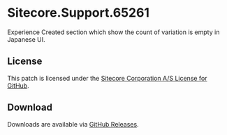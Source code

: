 # Sitecore.Support.65261
Experience Created section which show the count of variation is empty in Japanese UI.

## License  
This patch is licensed under the [Sitecore Corporation A/S License for GitHub](https://github.com/sitecoresupport/Sitecore.Support.65261/blob/master/LICENSE).  

## Download  
Downloads are available via [GitHub Releases](https://github.com/sitecoresupport/Sitecore.Support.65261/releases).  
